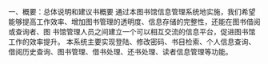 
一、概要：总体说明和建议书概要
    通过本图书馆信息管理系统地实施，我们希望能够提高工作效率、增加图书管理的透明度、信息存储的完整性，还能在图书借阅或查询者、图
书馆管理人员之间建立一个可以相互交流的信息平台，促进图书馆工作的效率提升。
    本系统主要实现登陆、修改密码、书目检索、个人信息查询、借阅历史查询、图书管理、借书处理、还书处理、读者信息管理等功能。
